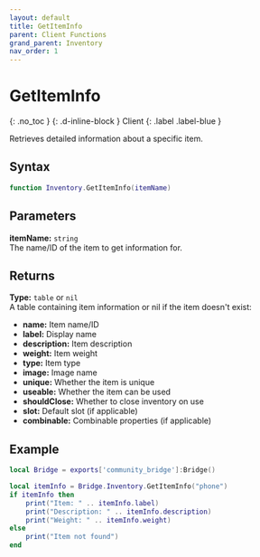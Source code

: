 ```yaml
---
layout: default
title: GetItemInfo
parent: Client Functions
grand_parent: Inventory
nav_order: 1
---
```


# GetItemInfo
{: .no_toc }
{: .d-inline-block }
Client
{: .label .label-blue }

Retrieves detailed information about a specific item.

## Syntax

```lua
function Inventory.GetItemInfo(itemName)
```

## Parameters

**itemName:** `string`  
The name/ID of the item to get information for.

## Returns

**Type:** `table` or `nil`  
A table containing item information or nil if the item doesn't exist:
- **name:** Item name/ID
- **label:** Display name
- **description:** Item description
- **weight:** Item weight
- **type:** Item type
- **image:** Image name
- **unique:** Whether the item is unique
- **useable:** Whether the item can be used
- **shouldClose:** Whether to close inventory on use
- **slot:** Default slot (if applicable)
- **combinable:** Combinable properties (if applicable)

## Example

```lua
local Bridge = exports['community_bridge']:Bridge()

local itemInfo = Bridge.Inventory.GetItemInfo("phone")
if itemInfo then
    print("Item: " .. itemInfo.label)
    print("Description: " .. itemInfo.description)
    print("Weight: " .. itemInfo.weight)
else
    print("Item not found")
end
```
